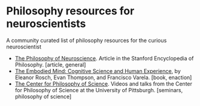 # Philosophy resources for neuroscientists

A community curated list of philosophy resources for the curious neuroscientist

* [The Philosophy of Neuroscience](https://plato.stanford.edu/entries/neuroscience/). Article in the Stanford Encyclopedia of Philosophy. [article, general]
* [The Embodied Mind: Cognitive Science and Human Experience](https://mitpress.mit.edu/books/embodied-mind), by Eleanor Rosch, Evan Thompson, and Francisco Varela. [book, enaction]
* [The Center for Philosophy of Science](https://www.youtube.com/channel/UCrRp47ZMXD7NXO3a9Gyh2sg/featured). Videos and talks from the Center for Philosophy of Science at the University of Pittsburgh. [seminars, philosophy of science]
